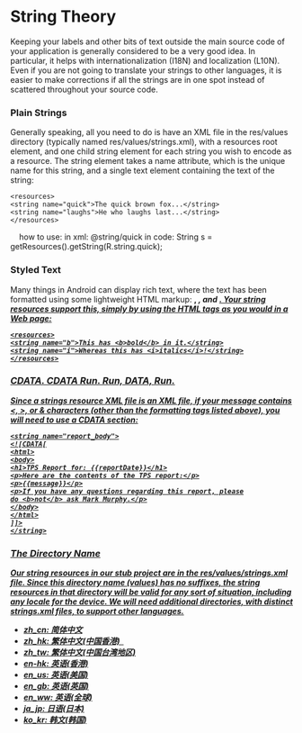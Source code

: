 # String Theory
Keeping your labels and other bits of text outside the main source code of your
application is generally considered to be a very good idea. In particular, it helps with
internationalization (I18N) and localization (L10N). Even if you are not going to
translate your strings to other languages, it is easier to make corrections if all the
strings are in one spot instead of scattered throughout your source code.

### Plain Strings
Generally speaking, all you need to do is have an XML file in the res/values
directory (typically named res/values/strings.xml), with a resources root
element, and one child string element for each string you wish to encode as a
resource. The string element takes a name attribute, which is the unique name for
this string, and a single text element containing the text of the string:

    <resources>
    <string name="quick">The quick brown fox...</string>
    <string name="laughs">He who laughs last...</string>
    </resources>
    
  how to use:
  in xml:
     @string/quick
  in code:
   String s = getResources().getString(R.string.quick);
   
### Styled Text
Many things in Android can display rich text, where the text has been formatted
using some lightweight HTML markup: <b>, <i>, and <u>. Your string resources
support this, simply by using the HTML tags as you would in a Web page:

    <resources>
    <string name="b">This has <b>bold</b> in it.</string>
    <string name="i">Whereas this has <i>italics</i>!</string>
    </resources>
    
### CDATA. CDATA Run. Run, DATA, Run.
Since a strings resource XML file is an XML file, if your message contains <, >, or &
characters (other than the formatting tags listed above), you will need to use a CDATA
section:

    <string name="report_body">
    <![CDATA[
    <html>
    <body>
    <h1>TPS Report for: {{reportDate}}</h1>
    <p>Here are the contents of the TPS report:</p>
    <p>{{message}}</p>
    <p>If you have any questions regarding this report, please
    do <b>not</b> ask Mark Murphy.</p>
    </body>
    </html>
    ]]>
    </string>
    
### The Directory Name
Our string resources in our stub project are in the res/values/strings.xml file.
Since this directory name (values) has no suffixes, the string resources in that
directory will be valid for any sort of situation, including any locale for the device.
We will need additional directories, with distinct strings.xml files, to support other
languages.

  - zh_cn: 简体中文
  - zh_hk: 繁体中文(中国香港)   
  - zh_tw: 繁体中文(中国台湾地区)
  - en-hk: 英语(香港)
  - en_us: 英语(美国)
  - en_gb: 英语(英国)
  - en_ww: 英语(全球)
  - ja_jp: 日语(日本)
  - ko_kr: 韩文(韩国)
